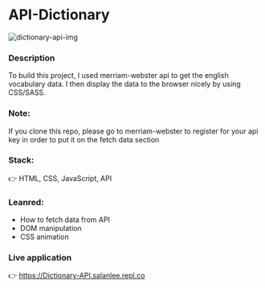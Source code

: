 # API-Dictionary

![dictionary-api-img](https://github.com/matintynn/api-dictionary-1/blob/master/dictionary-api.png)

### Description 
To build this project, I used merriam-webster api to get the english vocabulary data. I then display the data to the browser nicely by using CSS/SASS.

### Note:
If you clone this repo, please go to merriam-webster to register for your api key in order to put it on the fetch data section

### Stack:
👉 HTML, CSS, JavaScript, API

### Leanred:
* How to fetch data from API
* DOM manipulation
* CSS animation

### Live application
👉 https://Dictionary-API.salanlee.repl.co

